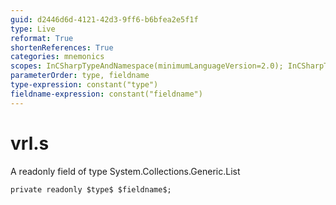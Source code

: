 ```yaml
---
guid: d2446d6d-4121-42d3-9ff6-b6bfea2e5f1f
type: Live
reformat: True
shortenReferences: True
categories: mnemonics
scopes: InCSharpTypeAndNamespace(minimumLanguageVersion=2.0); InCSharpTypeMember(minimumLanguageVersion=2.0)
parameterOrder: type, fieldname
type-expression: constant("type")
fieldname-expression: constant("fieldname")
---
```


# vrl.s

A readonly field of type System.Collections.Generic.List<string>

```
private readonly $type$ $fieldname$;
```
